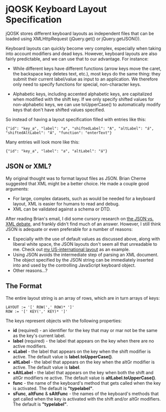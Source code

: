 # jQOSK Keyboard Layout Specification #

jQOSK stores different keyboard layouts as independent files that can be loaded using XMLHttpRequest (jQuery.get() or jQuery.getJSON()).

Keyboard layouts can quickly become very complex, especially when taking into account modifiers and dead keys. However, keyboard layouts are also fairly predictable, and we can use that to our advantage. For instance:

  * While different keys have different functions (arrow keys move the caret, the backspace key deletes text, etc.), most keys do the same thing: they submit their current label/value as input to an application. We therefore only need to specify functions for special, non-character keys.

  * Alphabetic keys, including accented alphabetic keys, are capitalized when modified with the shift key. If we only specify shifted values for non-alphabetic keys, we can use toUpperCase() to automatically modify keys that don't have shifted values specified.

So instead of having a layout specification filled with entries like this:

```
{"id": "key_a", "label": "a", "shiftedLabel": "A", "altLabel": "á", "shiftedAltLabel": "Á", "function": "enterText"}
```

Many entries will look more like this:

```
{"id": "key_a", "label": "a", "altLabel": "á"}
```

## JSON or XML? ##

My original thought was to format layout files as JSON. Brian Cherne suggested that XML might be a better choice. He made a couple good arguments:

  * For large, complex datasets, such as would be needed for a keyboard layout, XML is easier for humans to read and debug.
  * XML can be validated against a schema or DTD.

After reading Brian's email, I did some cursory research on [the JSON vs. XML debate](http://www.infoq.com/news/2006/12/json-vs-xml-debate), and frankly didn't find much of an answer. However, I still think JSON is adequate or even preferable for a number of reasons:

  * Especially with the use of default values as discussed above, along with liberal white space, the JSON layouts don't seem all that unreadable to me. Check out [my US-international layout](http://jqosk.googlecode.com/svn/trunk/layouts/us-international.json) as an example.
  * Using JSON avoids the intermediate step of parsing an XML document. The object specified by the JSON string can be immediately inserted into and used by the controlling JavaScript keyboard object.
  * Other reasons...?

## The Format ##

The entire layout string is an array of rows, which are in turn arrays of keys:

```
LAYOUT := '[' ROW(',' ROW)* ']'
ROW := '[' KEY(',' KEY)* ']'
```

The keys represent objects with the following properties:

  * **id** (required) - an identifier for the key that may or mar not be the same as the key's current label.
  * **label** (required) - the label that appears on the key when there are no active modifiers.
  * **sLabel** - the label that appears on the key when the shift modifier is active. The default value is **label.toUpperCase()**.
  * **altLabel** - the label that appears on the key when the altGr modifier is active. The default value is **label**.
  * **sAltLabel** - the label that appears on the key when both the shift and altGr modifiers re active. The default value is **altLabel.toUpperCase()**.
  * **func** - the name of the keyboard's method that gets called when the key is activated. The default is **"typelabel"**.
  * **sFunc**, **altFunc** & **sAltFunc** - the names of the keyboard's methods that get called when the key is activated with the shift and/or altGr modifiers. The default is **"typelabel"**.